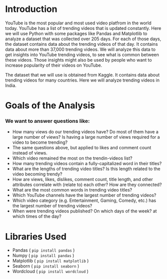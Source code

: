 # Introduction

YouTube is the most popular and most used video platfrom in the world today. YouTube has a list of trending videos that is updated constantly. Here we will use Python with some packages like Pandas and Matplotlib to analyze a dataset that was collected over 205 days. For each of those days, the dataset contains data about the trending videos of that day. It contains data about more than 37,000 trending videos. We will analyze this data to get insights into YouTube trending videos, to see what is common between these videos. Those insights might also be used by people who want to increase popularity of their videos on YouTube.

The dataset that we will use is obtained from Kaggle. It contains data about trending videos for many countries. Here we will analyze trending videos in India.

# Goals of the Analysis

### We want to answer questions like:

* How many views do our trending videos have? Do most of them have a large number of views? Is having a large number of views required for a video to become trending?
* The same questions above, but applied to likes and comment count instead of views.
* Which video remained the most on the trendin-videos list?
* How many trending videos contain a fully-capitalized word in their titles?
* What are the lengths of trending video titles? Is this length related to the video becoming trendy?
* How are views, likes, dislikes, comment count, title length, and other attributes correlate with (relate to) each other? How are they connected?
* What are the most common words in trending video titles?
* Which YouTube channels have the largest number of trending videos?
* Which video category (e.g. Entertainment, Gaming, Comedy, etc.) has the largest number of trending videos?
* When were trending videos published? On which days of the week? at which times of the day?

# Libraries Used

* Pandas ( `pip install pandas` )
* Numpy ( `pip install pandas` )
* Matplotlib ( `pip install matplotlib` )
* Seaborn ( `pip install seaborn` )
* Wordcloud ( `pip install wordcloud` )

